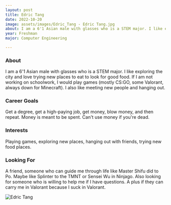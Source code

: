 ```yaml
---
layout: post
title: Edric Tang 
date: 2022-10-20
image: assets/images/Edric_Tang - Edric Tang.jpg
about: I am a 6'1 Asian male with glasses who is a STEM major. I like exploring the city and love trying new places to eat to look for good food. If I am not working on schoolwork, I would play games (mostly CS:GO, some Valorant, always down for Minecraft). I also like meeting new people and hanging out.  
year: Freshman
major: Computer Engineering

---
```


### About

I am a 6'1 Asian male with glasses who is a STEM major. I like exploring the city and love trying new places to eat to look for good food. If I am not working on schoolwork, I would play games (mostly CS:GO, some Valorant, always down for Minecraft). I also like meeting new people and hanging out.  

### Career Goals

Get a degree, get a high-paying job, get money, blow money, and then repeat. Money is meant to be spent. Can't use money if you're dead.

### Interests

Playing games, exploring new places, hanging out with friends, trying new food places.

### Looking For

A friend, someone who can guide me through life like Master Shifu did to Po. Maybe like Splinter to the TMNT or Sensei Wu in Ninjago. Also looking for someone who is willing to help me if I have questions. A plus if they can carry me in Valorant because I suck in Valorant. 

<div class="text-center my-5">
    <img src="https://sase-drexel.github.io/mentorship-2022/assets/images/Edric_Tang - Edric Tang.jpg" alt="Edric Tang" class="rounded post-img" />
</div>
